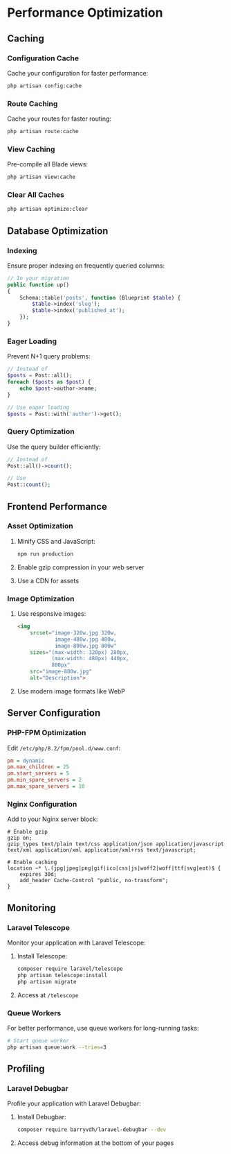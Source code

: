 # Performance Optimization

## Caching

### Configuration Cache

Cache your configuration for faster performance:

```bash
php artisan config:cache
```

### Route Caching

Cache your routes for faster routing:

```bash
php artisan route:cache
```

### View Caching

Pre-compile all Blade views:

```bash
php artisan view:cache
```

### Clear All Caches

```bash
php artisan optimize:clear
```

## Database Optimization

### Indexing

Ensure proper indexing on frequently queried columns:

```php
// In your migration
public function up()
{
    Schema::table('posts', function (Blueprint $table) {
        $table->index('slug');
        $table->index('published_at');
    });
}
```

### Eager Loading

Prevent N+1 query problems:

```php
// Instead of
$posts = Post::all();
foreach ($posts as $post) {
    echo $post->author->name;
}

// Use eager loading
$posts = Post::with('author')->get();
```

### Query Optimization

Use the query builder efficiently:

```php
// Instead of
Post::all()->count();

// Use
Post::count();
```

## Frontend Performance

### Asset Optimization

1. Minify CSS and JavaScript:
   ```bash
   npm run production
   ```

2. Enable gzip compression in your web server

3. Use a CDN for assets

### Image Optimization

1. Use responsive images:
   ```html
   <img 
       srcset="image-320w.jpg 320w,
               image-480w.jpg 480w,
               image-800w.jpg 800w"
       sizes="(max-width: 320px) 280px,
              (max-width: 480px) 440px,
              800px"
       src="image-800w.jpg"
       alt="Description">
   ```

2. Use modern image formats like WebP

## Server Configuration

### PHP-FPM Optimization

Edit `/etc/php/8.2/fpm/pool.d/www.conf`:

```ini
pm = dynamic
pm.max_children = 25
pm.start_servers = 5
pm.min_spare_servers = 2
pm.max_spare_servers = 10
```

### Nginx Configuration

Add to your Nginx server block:

```nginx
# Enable gzip
gzip on;
gzip_types text/plain text/css application/json application/javascript text/xml application/xml application/xml+rss text/javascript;

# Enable caching
location ~* \.(jpg|jpeg|png|gif|ico|css|js|woff2|woff|ttf|svg|eot)$ {
    expires 30d;
    add_header Cache-Control "public, no-transform";
}
```

## Monitoring

### Laravel Telescope

Monitor your application with Laravel Telescope:

1. Install Telescope:
   ```bash
   composer require laravel/telescope
   php artisan telescope:install
   php artisan migrate
   ```

2. Access at `/telescope`

### Queue Workers

For better performance, use queue workers for long-running tasks:

```bash
# Start queue worker
php artisan queue:work --tries=3
```

## Profiling

### Laravel Debugbar

Profile your application with Laravel Debugbar:

1. Install Debugbar:
   ```bash
   composer require barryvdh/laravel-debugbar --dev
   ```

2. Access debug information at the bottom of your pages

